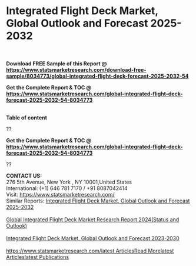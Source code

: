 <h1>Integrated Flight Deck Market, Global Outlook and Forecast 2025-2032</h1><br/><p><strong>Download FREE Sample of this Report @ <a href="https://www.statsmarketresearch.com/download-free-sample/8034773/global-integrated-flight-deck-forecast-2025-2032-54">https://www.statsmarketresearch.com/download-free-sample/8034773/global-integrated-flight-deck-forecast-2025-2032-54</a></strong></p>

<div><b>Get the Complete Report & TOC @ <a href="https://www.statsmarketresearch.com/global-integrated-flight-deck-forecast-2025-2032-54-8034773">https://www.statsmarketresearch.com/global-integrated-flight-deck-forecast-2025-2032-54-8034773</a></b></div>

<p><br />
<b>Table of content</b></p>

<p>??</p>

<div><b>Get the Complete Report & TOC @ <a href="https://www.statsmarketresearch.com/global-integrated-flight-deck-forecast-2025-2032-54-8034773">https://www.statsmarketresearch.com/global-integrated-flight-deck-forecast-2025-2032-54-8034773</a></b></div>

<p>??</p>

<p><b>CONTACT US:</b><br />
276 5th Avenue, New York , NY 10001,United States<br />
International: (+1) 646 781 7170 / +91 8087042414<br />
Visit: <a href="https://www.statsmarketresearch.com/">https://www.statsmarketresearch.com/</a><br />
Similar Reports: <a href="https://www.statsmarketresearch.com/global-integrated-flight-deck-forecast-2025-2032-54-8034773">Integrated Flight Deck Market, Global Outlook and Forecast 2025-2032</a><br />
<br />
<a href="https://www.statsmarketresearch.com/global-integrated-flight-deck-forecast-2025-2032-54-8034773">Global Integrated Flight Deck Market Research Report 2024(Status and Outlook)</a><br />
<br />
<a href="https://www.statsmarketresearch.com/global-integrated-flight-deck-forecast-2025-2032-54-8034773">Integrated Flight Deck Market, Global Outlook and Forecast 2023-2030</a><br />
<br />
<a href="https://gyeongbokgung.com">https://www.statsmarketresearch.com/</a><a href="https://hallyeomaritime.com">latest Articles</a><a href="https://jingwansa.com">Read More</a><a href="https://nguoiviet.jp/">latest Articles</a><a href="https://www.intelmarketresearch.com/">latest Publications</a></p>

